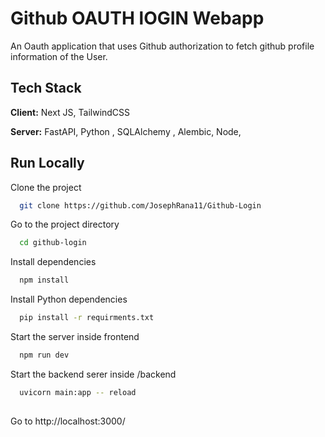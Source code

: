 
# Github OAUTH lOGIN Webapp

An Oauth application that uses Github authorization to fetch github profile information of the User.



## Tech Stack

**Client:** Next JS, TailwindCSS

**Server:** FastAPI, Python , SQLAlchemy , Alembic,  Node, 


## Run Locally

Clone the project

```bash
  git clone https://github.com/JosephRana11/Github-Login
```

Go to the project directory

```bash
  cd github-login
```

Install dependencies

```bash
  npm install
```

Install Python dependencies

```bash
  pip install -r requirments.txt
```

Start the server inside frontend

```bash
  npm run dev

```

Start the backend serer inside /backend

```bash
  uvicorn main:app -- reload
  
```
Go to http://localhost:3000/
